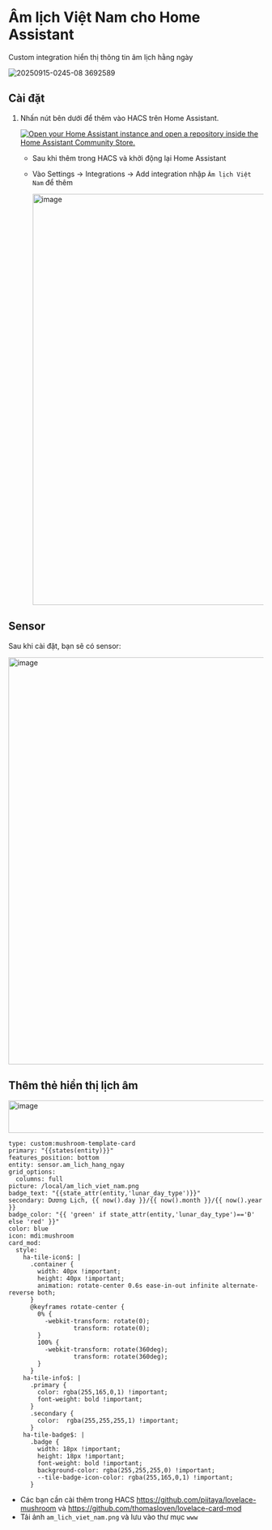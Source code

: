 # Âm lịch Việt Nam cho Home Assistant

Custom integration hiển thị thông tin âm lịch hằng ngày

![20250915-0245-08 3692589](https://github.com/user-attachments/assets/657c1d05-5174-46d6-8dc1-2ad0debb2133)


## Cài đặt


1. Nhấn nút bên dưới để thêm vào HACS trên Home Assistant.

   [![Open your Home Assistant instance and open a repository inside the Home Assistant Community Store.](https://my.home-assistant.io/badges/hacs_repository.svg)](https://my.home-assistant.io/redirect/hacs_repository/?owner=khaisilk1910&repository=am-lich-viet-nam&category=integration)

   - Sau khi thêm trong HACS và khởi động lại Home Assistant
     
   - Vào Settings -> Integrations -> Add integration nhập `Âm lịch Việt Nam` để thêm
  
     <img width="633" height="810" alt="image" src="https://github.com/user-attachments/assets/6d1baaaf-444f-4405-8559-1a78cccfb672" />


## Sensor

Sau khi cài đặt, bạn sẽ có sensor:

<img width="733" height="802" alt="image" src="https://github.com/user-attachments/assets/78d81e97-8391-4512-bafb-bff8b34b26f8" />


## Thêm thẻ hiển thị lịch âm 

<img width="509" height="64" alt="image" src="https://github.com/user-attachments/assets/2634ba4a-cd92-499d-a76e-f95cf46a04fe" />


```
type: custom:mushroom-template-card
primary: "{{states(entity)}}"
features_position: bottom
entity: sensor.am_lich_hang_ngay
grid_options:
  columns: full
picture: /local/am_lich_viet_nam.png
badge_text: "{{state_attr(entity,'lunar_day_type')}}"
secondary: Dương Lịch, {{ now().day }}/{{ now().month }}/{{ now().year }}
badge_color: "{{ 'green' if state_attr(entity,'lunar_day_type')=='Đ' else 'red' }}"
color: blue
icon: mdi:mushroom
card_mod:
  style:
    ha-tile-icon$: |
      .container {
        width: 40px !important;
        height: 40px !important;
        animation: rotate-center 0.6s ease-in-out infinite alternate-reverse both;
      }
      @keyframes rotate-center {
        0% {
          -webkit-transform: rotate(0);
                  transform: rotate(0);
        }
        100% {
          -webkit-transform: rotate(360deg);
                  transform: rotate(360deg);
        }
      }
    ha-tile-info$: |
      .primary {
        color: rgba(255,165,0,1) !important;
        font-weight: bold !important;
      }
      .secondary {
        color:  rgba(255,255,255,1) !important;
      }
    ha-tile-badge$: |
      .badge {
        width: 18px !important;
        height: 18px !important;
        font-weight: bold !important;
        background-color: rgba(255,255,255,0) !important;
        --tile-badge-icon-color: rgba(255,165,0,1) !important;
      }
```

- Các bạn cần cài thêm trong HACS https://github.com/piitaya/lovelace-mushroom và https://github.com/thomasloven/lovelace-card-mod
- Tải ảnh `am_lich_viet_nam.png` và lưu vào thư mục `www`
  

